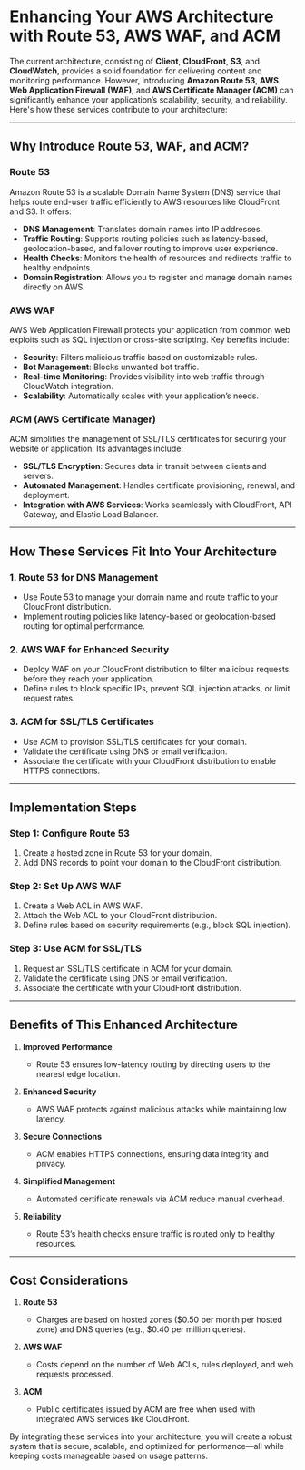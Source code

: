 # Enhancing Your AWS Architecture with Route 53, AWS WAF, and ACM

The current architecture, consisting of **Client**, **CloudFront**, **S3**, and **CloudWatch**, provides a solid foundation for delivering content and monitoring performance. However, introducing **Amazon Route 53**, **AWS Web Application Firewall (WAF)**, and **AWS Certificate Manager (ACM)** can significantly enhance your application’s scalability, security, and reliability. Here's how these services contribute to your architecture:

---

## Why Introduce Route 53, WAF, and ACM?

### Route 53
Amazon Route 53 is a scalable Domain Name System (DNS) service that helps route end-user traffic efficiently to AWS resources like CloudFront and S3. It offers:
- **DNS Management**: Translates domain names into IP addresses.
- **Traffic Routing**: Supports routing policies such as latency-based, geolocation-based, and failover routing to improve user experience.
- **Health Checks**: Monitors the health of resources and redirects traffic to healthy endpoints.
- **Domain Registration**: Allows you to register and manage domain names directly on AWS.

### AWS WAF
AWS Web Application Firewall protects your application from common web exploits such as SQL injection or cross-site scripting. Key benefits include:
- **Security**: Filters malicious traffic based on customizable rules.
- **Bot Management**: Blocks unwanted bot traffic.
- **Real-time Monitoring**: Provides visibility into web traffic through CloudWatch integration.
- **Scalability**: Automatically scales with your application’s needs.

### ACM (AWS Certificate Manager)
ACM simplifies the management of SSL/TLS certificates for securing your website or application. Its advantages include:
- **SSL/TLS Encryption**: Secures data in transit between clients and servers.
- **Automated Management**: Handles certificate provisioning, renewal, and deployment.
- **Integration with AWS Services**: Works seamlessly with CloudFront, API Gateway, and Elastic Load Balancer.

---

## How These Services Fit Into Your Architecture

### 1. Route 53 for DNS Management
- Use Route 53 to manage your domain name and route traffic to your CloudFront distribution.
- Implement routing policies like latency-based or geolocation-based routing for optimal performance.

### 2. AWS WAF for Enhanced Security
- Deploy WAF on your CloudFront distribution to filter malicious requests before they reach your application.
- Define rules to block specific IPs, prevent SQL injection attacks, or limit request rates.

### 3. ACM for SSL/TLS Certificates
- Use ACM to provision SSL/TLS certificates for your domain.
- Validate the certificate using DNS or email verification.
- Associate the certificate with your CloudFront distribution to enable HTTPS connections.

---

## Implementation Steps

### Step 1: Configure Route 53
1. Create a hosted zone in Route 53 for your domain.
2. Add DNS records to point your domain to the CloudFront distribution.

### Step 2: Set Up AWS WAF
1. Create a Web ACL in AWS WAF.
2. Attach the Web ACL to your CloudFront distribution.
3. Define rules based on security requirements (e.g., block SQL injection).

### Step 3: Use ACM for SSL/TLS
1. Request an SSL/TLS certificate in ACM for your domain.
2. Validate the certificate using DNS or email verification.
3. Associate the certificate with your CloudFront distribution.

---

## Benefits of This Enhanced Architecture

1. **Improved Performance**
   - Route 53 ensures low-latency routing by directing users to the nearest edge location.

2. **Enhanced Security**
   - AWS WAF protects against malicious attacks while maintaining low latency.

3. **Secure Connections**
   - ACM enables HTTPS connections, ensuring data integrity and privacy.

4. **Simplified Management**
   - Automated certificate renewals via ACM reduce manual overhead.

5. **Reliability**
   - Route 53’s health checks ensure traffic is routed only to healthy resources.

---

## Cost Considerations

1. **Route 53**
   - Charges are based on hosted zones ($0.50 per month per hosted zone) and DNS queries (e.g., $0.40 per million queries).

2. **AWS WAF**
   - Costs depend on the number of Web ACLs, rules deployed, and web requests processed.

3. **ACM**
   - Public certificates issued by ACM are free when used with integrated AWS services like CloudFront.

By integrating these services into your architecture, you will create a robust system that is secure, scalable, and optimized for performance—all while keeping costs manageable based on usage patterns.
